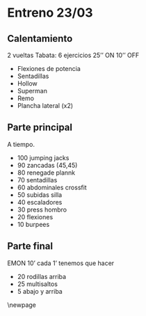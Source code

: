 # Entreno 23/03

## Calentamiento

2 vueltas Tabata: 6 ejercicios 25’’ ON 10’’ OFF

- Flexiones de potencia
- Sentadillas
- Hollow
- Superman
- Remo
- Plancha lateral (x2)

## Parte principal

A tiempo.

- 100 jumping jacks
- 90 zancadas (45,45)
- 80 renegade plannk
- 70 sentadillas
- 60 abdominales crossfit
- 50 subidas silla
- 40 escaladores
- 30 press hombro
- 20 flexiones
- 10 burpees

## Parte final

EMON 10’ cada 1’ tenemos que hacer

- 20 rodillas arriba
- 25 multisaltos
- 5 abajo y arriba

\newpage
